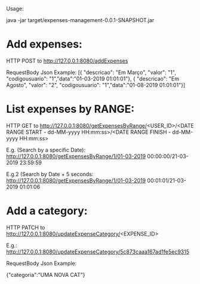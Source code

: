 Usage:

java -jar target/expenses-management-0.0.1-SNAPSHOT.jar

Add expenses:
================

HTTP POST to http://127.0.0.1:8080/addExpenses

RequestBody Json Example:
[{ "descricao": "Em Março", "valor": "1", "codigousuario": "1","data":"01-03-2019 01:01:01"},
 { "descricao": "Em Agosto", "valor": "2", "codigousuario": "1","data":"01-08-2019 01:01:01"}]

List expenses by RANGE:
=========================

HTTP GET to http://127.0.0.1:8080/getExpensesByRange/<USER_ID>/<DATE RANGE START - dd-MM-yyyy HH:mm:ss>/<DATE RANGE FINISH - dd-MM-yyyy HH:mm:ss>

E.g. (Search by a specific Date):
http://127.0.0.1:8080/getExpensesByRange/1/01-03-2019 00:00:00/21-03-2019 23:59:59

E.g.2 (Search by Date + 5 seconds:
http://127.0.0.1:8080/getExpensesByRange/1/01-03-2019 00:01:01/21-03-2019 01:01:06

Add a category:
=================

HTTP PATCH to http://127.0.0.1:8080/updateExpenseCategory/<EXPENSE_ID>

E.g.: http://127.0.0.1:8080/updateExpenseCategory/5c873caaa167ad1fe5ec9315

RequestBody Json Example:

{"categoria":"UMA NOVA CAT"}

